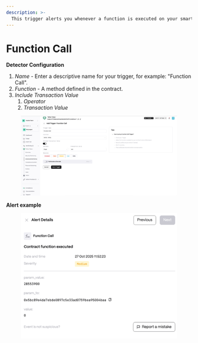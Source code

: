 ```yaml
---
description: >-
  This trigger alerts you whenever a function is executed on your smart contract.
---
```


# Function Call

**Detector Configuration**  
1. *Name* - Enter a descriptive name for your trigger, for example: "Function Call".
2. *Function* - A method defined in the contract.
3. *Include Transaction Value*
    1. *Operator*
    2. *Transaction Value*
<figure><img src="../../.gitbook/assets/function_call_faq.png" alt=""><figcaption></figcaption></figure>

**Alert example**
<figure><img src="../../.gitbook/assets/function_call_alert.png" alt=""><figcaption></figcaption></figure>